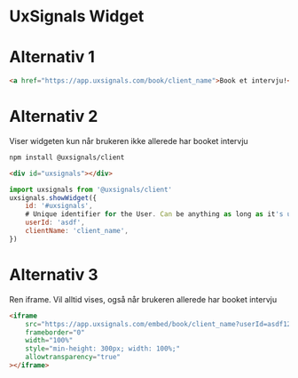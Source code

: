 # UxSignals Widget

# Alternativ 1

```html
<a href="https://app.uxsignals.com/book/client_name">Book et intervju!</a>
```

# Alternativ 2

Viser widgeten kun når brukeren ikke allerede har booket intervju

```sh
npm install @uxsignals/client
```

```html
<div id="uxsignals"></div>
```

```js
import uxsignals from '@uxsignals/client'
uxsignals.showWidget({
    id: '#uxsignals',
    # Unique identifier for the User. Can be anything as long as it's unique.
    userId: 'asdf',
    clientName: 'client_name',
})
```

# Alternativ 3

Ren iframe. Vil alltid vises, også når brukeren allerede har booket intervju

```html
<iframe 
    src="https://app.uxsignals.com/embed/book/client_name?userId=asdf123" 
    frameborder="0"
    width="100%"
    style="min-height: 300px; width: 100%;"
    allowtransparency="true"
></iframe>
```
